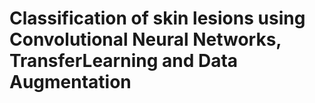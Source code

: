 # Classification of skin lesions using Convolutional Neural Networks, TransferLearning and Data Augmentation
